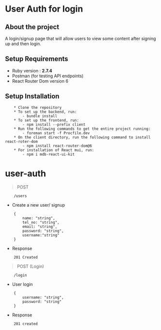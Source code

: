 # User Auth for login

## About the project

A login/signup page that will allow users to view some content after signing up and then login.

## Setup Requirements

- Ruby version : **2.7.4**
- Postman (for testing API endpoints)
- React Router Dom version 6

## Setup Installation

```
    * Clone the repository
    * To set up the backend, run:
        - bundle install
    * To set up the frontend, run:
        - npm install --prefix client
    * Run the following commands to get the entire project running:
        - foreman start -f Procfile.dev
    * On the client directory, run the following command to install react-roter-dom
        - npm install react-router-dom@6
    * For installation of React mui, run:
        - npm i mdb-react-ui-kit

```

# user-auth

> POST
```
    /users
```

* Create a new user/ signup
```
    {
        name: "string",
        tel_no: "string",
        email: "string",
        password: "string",
        username:"string"
    }
```

* Response
```
    201 Created
```

> POST (Login)
```
    /login
```

* User login
```
    {
        username: "string",
        password: "string"
    }
```

* Response
```
    201 created
```
